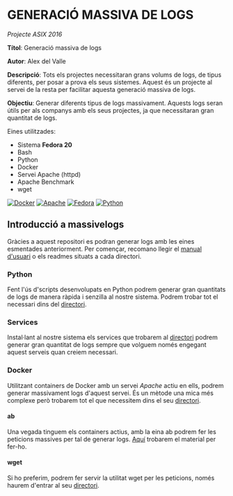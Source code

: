 # GENERACIÓ MASSIVA DE LOGS

*Projecte ASIX 2016*

**Títol**: Generació massiva de logs

**Autor**: Alex del Valle

**Descripció**: Tots els projectes necessitaran grans volums de logs, de tipus diferents, per posar a prova els seus sistemes. Aquest és un projecte al servei de la resta per facilitar aquesta generació massiva de logs.

**Objectiu**: Generar diferents tipus de logs massivament. Aquests logs seran útils
per als companys amb els seus projectes, ja que necessitaran gran quantitat de logs.

Eines utilitzades:

*	Sistema **Fedora 20**
*	Bash
*	Python
*	Docker
*	Servei Apache (httpd)
*	Apache Benchmark
*	wget

[![Docker](http://s32.postimg.org/ejjpvqlqp/docker.png)](https://docker.org/)
[![Apache](http://s32.postimg.org/gm2ksyd8x/apache_logo.png)](https://httpd.apache.org/)
[![Fedora](http://s32.postimg.org/505w7wpsh/Fedora_logo.png)](https://getfedora.org/es/)
[![Python](http://s32.postimg.org/kxw8f2qhd/python_logo.png)](https://www.python.org/)

## Introducció a massivelogs

Gràcies a aquest repositori es podran generar logs amb les eines esmentades anteriorment. Per començar, recomano llegir el [manual d'usuari](https://github.com/alexsurfcasting/massivelogs/blob/master/manual/userguide.md) o els readmes situats a cada directori. 

### Python

Fent l'ús d'scripts desenvolupats en Python podrem generar gran quantitats de logs de manera ràpida i senzilla al nostre sistema. Podrem trobar tot el necessari dins del [directori](https://github.com/alexsurfcasting/massivelogs/tree/master/python).

### Services

Instal·lant al nostre sistema els services que trobarem al [directori](https://github.com/alexsurfcasting/massivelogs/tree/master/services) podrem generar gran quantitat de logs sempre que volguem només engegant aquest serveis quan creiem necessari.

### Docker

Utilitzant containers de Docker amb un servei *Apache* actiu en ells, podrem generar massivament logs d'aquest servei. És un mètode una mica més complexe però trobarem tot el que necessitem dins el seu [directori](https://github.com/alexsurfcasting/massivelogs/tree/master/docker).

#### ab

Una vegada tinguem els containers actius, amb la eina ab podrem fer les peticions massives per tal de generar logs. [Aquí](https://github.com/alexsurfcasting/massivelogs/tree/master/ab) trobarem el material per fer-ho.

#### wget

Si ho preferim, podrem fer servir la utilitat wget per les peticions, només haurem d'entrar al seu [directori](https://github.com/alexsurfcasting/massivelogs/tree/master/wget).
